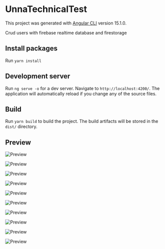 # UnnaTechnicalTest

This project was generated with [Angular CLI](https://github.com/angular/angular-cli) version 15.1.0.

Crud users with firebase realtime database and firestorage

## Install packages

Run `yarn install`

## Development server

Run `ng serve -o` for a dev server. Navigate to `http://localhost:4200/`. The application will automatically reload if you change any of the source files.

## Build

Run `yarn build` to build the project. The build artifacts will be stored in the `dist/` directory.

## Preview
![Preview](https://res.cloudinary.com/dpzospnqt/image/upload/v1679682649/Github/unna-test/Screenshot_2023-03-24_at_13.07.27_qhftyx.png)

![Preview](https://res.cloudinary.com/dpzospnqt/image/upload/v1679682649/Github/unna-test/Screenshot_2023-03-24_at_13.08.02_rtva0g.png)

![Preview](https://res.cloudinary.com/dpzospnqt/image/upload/v1679682649/Github/unna-test/Screenshot_2023-03-24_at_13.25.29_ruoofi.png)

![Preview](https://res.cloudinary.com/dpzospnqt/image/upload/v1679682649/Github/unna-test/Screenshot_2023-03-24_at_13.17.24_jks0ku.png)

![Preview](https://res.cloudinary.com/dpzospnqt/image/upload/v1679682649/Github/unna-test/Screenshot_2023-03-24_at_13.21.50_cgu1kt.png)

![Preview](https://res.cloudinary.com/dpzospnqt/image/upload/v1679682649/Github/unna-test/Screenshot_2023-03-24_at_13.19.07_lyw3gr.png)

![Preview](https://res.cloudinary.com/dpzospnqt/image/upload/v1679682649/Github/unna-test/Screenshot_2023-03-24_at_13.23.30_yxti3d.png)

![Preview](https://res.cloudinary.com/dpzospnqt/image/upload/v1679682649/Github/unna-test/Screenshot_2023-03-24_at_13.18.31_bzjbhf.png)

![Preview](https://res.cloudinary.com/dpzospnqt/image/upload/v1679682649/Github/unna-test/Screenshot_2023-03-24_at_13.20.40_ziriex.png)

![Preview](https://res.cloudinary.com/dpzospnqt/image/upload/v1679682649/Github/unna-test/Screenshot_2023-03-24_at_13.21.12_mam43y.png)
